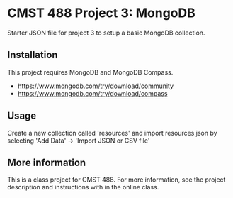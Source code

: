 # CMST 488 Project 3: MongoDB

Starter JSON file for project 3 to setup a basic MongoDB collection.

## Installation

This project requires MongoDB and MongoDB Compass.

* https://www.mongodb.com/try/download/community
* https://www.mongodb.com/try/download/compass

## Usage

Create a new collection called 'resources' and import resources.json by selecting 'Add Data' -> 'Import JSON or CSV file'

## More information

This is a class project for CMST 488. For more information, see the project description and instructions with in the online class.
